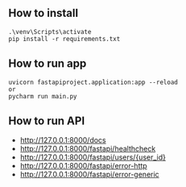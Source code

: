 ## How to install
    .\venv\Scripts\activate
    pip install -r requirements.txt

## How to run app
    uvicorn fastapiproject.application:app --reload
    or 
    pycharm run main.py

## How to run API
- http://127.0.0.1:8000/docs
- http://127.0.0.1:8000/fastapi/healthcheck
- http://127.0.0.1:8000/fastapi/users/{user_id}
- http://127.0.0.1:8000/fastapi/error-http
- http://127.0.0.1:8000/fastapi/error-generic
